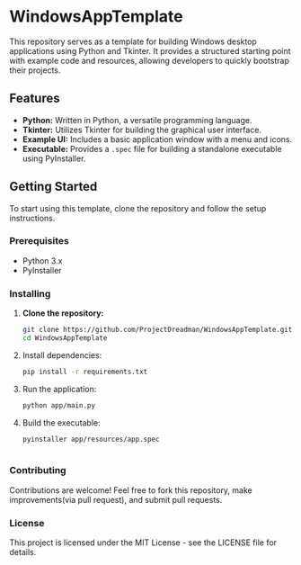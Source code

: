 # WindowsAppTemplate

This repository serves as a template for building Windows desktop applications using Python and Tkinter. It provides a structured starting point with example code and resources, allowing developers to quickly bootstrap their projects.

## Features

- **Python:** Written in Python, a versatile programming language.
- **Tkinter:** Utilizes Tkinter for building the graphical user interface.
- **Example UI:** Includes a basic application window with a menu and icons.
- **Executable:** Provides a `.spec` file for building a standalone executable using PyInstaller.

## Getting Started

To start using this template, clone the repository and follow the setup instructions.

### Prerequisites

- Python 3.x
- PyInstaller


### Installing

1. **Clone the repository:**

   ```sh
   git clone https://github.com/ProjectDreadman/WindowsAppTemplate.git
   cd WindowsAppTemplate
   
2. Install dependencies:
   ```sh
   pip install -r requirements.txt
   
3. Run the application:
   ```sh
   python app/main.py
   
4. Build the executable:
   ```sh
   pyinstaller app/resources/app.spec
  
### Contributing
Contributions are welcome! Feel free to fork this repository, make improvements(via pull request), and submit pull requests.

### License
This project is licensed under the MIT License - see the LICENSE file for details.
